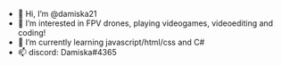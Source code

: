 - 👋 Hi, I’m @damiska21
- 👀 I’m interested in FPV drones, playing videogames, videoediting and coding!
- 🌱 I’m currently learning javascript/html/css and C#
- 📫 discord: Damiska#4365
